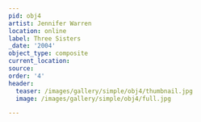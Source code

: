 ```yaml
---
pid: obj4
artist: Jennifer Warren
location: online
label: Three Sisters
_date: '2004'
object_type: composite
current_location:
source:
order: '4'
header:
  teaser: /images/gallery/simple/obj4/thumbnail.jpg
  image: /images/gallery/simple/obj4/full.jpg

---
```

